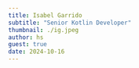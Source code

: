 ```yaml
---
title: Isabel Garrido
subtitle: "Senior Kotlin Developer"
thumbnail: ./ig.jpeg
author: hs
guest: true
date: 2024-10-16
---
```

